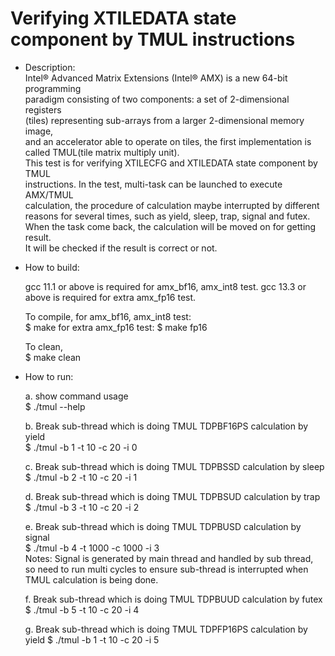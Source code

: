 Verifying XTILEDATA state component by TMUL instructions
====================

- Description:  
Intel® Advanced Matrix Extensions (Intel® AMX) is a new 64-bit programming  
paradigm consisting of two components: a set of 2-dimensional registers  
(tiles) representing sub-arrays from a larger 2-dimensional memory image,  
and an accelerator able to operate on tiles, the first implementation is  
called TMUL(tile matrix multiply unit).  
This test is for verifying XTILECFG and XTILEDATA state component by TMUL  
instructions. In the test, multi-task can be launched to execute AMX/TMUL  
calculation, the procedure of calculation maybe interrupted by different  
reasons for several times, such as yield, sleep, trap, signal and futex.  
When the task come back, the calculation will be moved on for getting result.  
It will be checked if the result is correct or not.

- How to build:  

    gcc 11.1 or above is required for amx_bf16, amx_int8 test. 
    gcc 13.3 or above is required for extra amx_fp16 test.

    To compile,
    for amx_bf16, amx_int8 test:  
    $ make
    for extra amx_fp16 test:
    $ make fp16

    To clean,  
    $ make clean

- How to run:

    a. show command usage  
    $ ./tmul --help

    b. Break sub-thread which is doing TMUL TDPBF16PS calculation by yield  
    $ ./tmul -b 1 -t 10 -c 20 -i 0

    c. Break sub-thread which is doing TMUL TDPBSSD calculation by sleep  
    $ ./tmul -b 2 -t 10 -c 20 -i 1

    d. Break sub-thread which is doing TMUL TDPBSUD calculation by trap  
    $ ./tmul -b 3 -t 10 -c 20 -i 2

    e. Break sub-thread which is doing TMUL TDPBUSD calculation by signal  
    $ ./tmul -b 4 -t 1000 -c 1000 -i 3  
    Notes: Signal is generated by main thread and handled by sub thread,  
    so need to run multi cycles to ensure sub-thread is interrupted when  
    TMUL calculation is being done.

    f. Break sub-thread which is doing TMUL TDPBUUD calculation by futex  
    $ ./tmul -b 5 -t 10 -c 20 -i 4

    g. Break sub-thread which is doing TMUL TDPFP16PS calculation by yield
    $ ./tmul -b 1 -t 10 -c 20 -i 5


